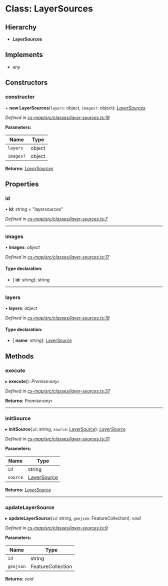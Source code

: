 # Class: LayerSources

## Hierarchy

* **LayerSources**

## Implements

* any

## Constructors

###  constructor

\+ **new LayerSources**(`layers`: object, `images?`: object): *[LayerSources](_cs_map_src_classes_layer_sources_.layersources.md)*

*Defined in [cs-map/src/classes/layer-sources.ts:19](https://github.com/TNOCS/csnext/blob/38d1409e/packages/cs-map/src/classes/layer-sources.ts#L19)*

**Parameters:**

Name | Type |
------ | ------ |
`layers` | object |
`images?` | object |

**Returns:** *[LayerSources](_cs_map_src_classes_layer_sources_.layersources.md)*

## Properties

###  id

• **id**: *string* = "layersources"

*Defined in [cs-map/src/classes/layer-sources.ts:7](https://github.com/TNOCS/csnext/blob/38d1409e/packages/cs-map/src/classes/layer-sources.ts#L7)*

___

###  images

• **images**: *object*

*Defined in [cs-map/src/classes/layer-sources.ts:17](https://github.com/TNOCS/csnext/blob/38d1409e/packages/cs-map/src/classes/layer-sources.ts#L17)*

#### Type declaration:

* \[ **id**: *string*\]: string

___

###  layers

• **layers**: *object*

*Defined in [cs-map/src/classes/layer-sources.ts:19](https://github.com/TNOCS/csnext/blob/38d1409e/packages/cs-map/src/classes/layer-sources.ts#L19)*

#### Type declaration:

* \[ **name**: *string*\]: [LayerSource](_cs_map_src_classes_layer_source_.layersource.md)

## Methods

###  execute

▸ **execute**(): *Promise‹any›*

*Defined in [cs-map/src/classes/layer-sources.ts:37](https://github.com/TNOCS/csnext/blob/38d1409e/packages/cs-map/src/classes/layer-sources.ts#L37)*

**Returns:** *Promise‹any›*

___

###  initSource

▸ **initSource**(`id`: string, `source`: [LayerSource](_cs_map_src_classes_layer_source_.layersource.md)): *[LayerSource](_cs_map_src_classes_layer_source_.layersource.md)*

*Defined in [cs-map/src/classes/layer-sources.ts:31](https://github.com/TNOCS/csnext/blob/38d1409e/packages/cs-map/src/classes/layer-sources.ts#L31)*

**Parameters:**

Name | Type |
------ | ------ |
`id` | string |
`source` | [LayerSource](_cs_map_src_classes_layer_source_.layersource.md) |

**Returns:** *[LayerSource](_cs_map_src_classes_layer_source_.layersource.md)*

___

###  updateLayerSource

▸ **updateLayerSource**(`id`: string, `geojson`: FeatureCollection): *void*

*Defined in [cs-map/src/classes/layer-sources.ts:9](https://github.com/TNOCS/csnext/blob/38d1409e/packages/cs-map/src/classes/layer-sources.ts#L9)*

**Parameters:**

Name | Type |
------ | ------ |
`id` | string |
`geojson` | FeatureCollection |

**Returns:** *void*
